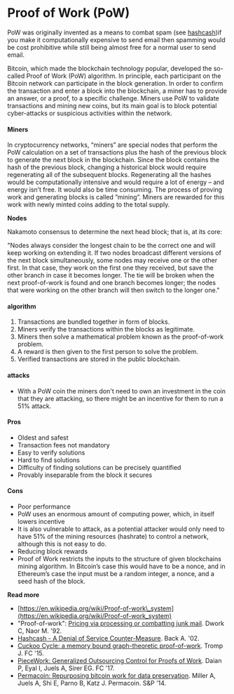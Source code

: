 # Proof of Work \(PoW\)



PoW was originally invented as a means to combat spam \(see [hashcash](https://en.wikipedia.org/wiki/Hashcash)\)if you make it computationally expensive to send email then spamming would be cost prohibitive while still being almost free for a normal user to send email.

Bitcoin, which made the blockchain technology popular, developed the so-called Proof of Work \(PoW\) algorithm. In principle, each participant on the Bitcoin network can participate in the block generation. In order to confirm the transaction and enter a block into the blockchain, a miner has to provide an answer, or a proof, to a specific challenge. Miners use PoW to validate transactions and mining new coins, but its main goal is to block potential cyber-attacks or suspicious activities within the network.

#### Miners

In cryptocurrency networks, “miners” are special nodes that perform the PoW calculation on a set of transactions plus the hash of the previous block to generate the next block in the blockchain. Since the block contains the hash of the previous block, changing a historical block would require regenerating all of the subsequent blocks. Regenerating all the hashes would be computationally intensive and would require a lot of energy – and energy isn’t free. It would also be time consuming. The process of proving work and generating blocks is called ”mining”. Miners are rewarded for this work with newly minted coins adding to the total supply.

**Nodes**

Nakamoto consensus to determine the next head block; that is, at its core:

"Nodes always consider the longest chain to be the correct one and will keep working on extending it. If two nodes broadcast different versions of the next block simultaneously, some nodes may receive one or the other first. In that case, they work on the first one they received, but save the other branch in case it becomes longer. The tie will be broken when the next proof-of-work is found and one branch becomes longer; the nodes that were working on the other branch will then switch to the longer one."

#### algorithm

1. Transactions are bundled together in form of blocks.
2. Miners verify the transactions within the blocks as legitimate.
3. Miners then solve a mathematical problem known as the proof-of-work problem.
4. A reward is then given to the first person to solve the problem.
5. Verified transactions are stored in the public blockchain.

#### attacks

* With a PoW coin the miners don't need to own an investment in the coin that they are attacking, so there might be an incentive for them to run a 51% attack.

#### Pros

* Oldest and safest
* Transaction fees not mandatory
* Easy to verify solutions
* Hard to find solutions
* Difficulty of finding solutions can be precisely quantified
* Provably inseparable from the block it secures

#### Cons

* Poor performance
* PoW uses an enormous amount of computing power, which, in itself lowers incentive
* It is also vulnerable to attack, as a potential attacker would only need to have 51% of the mining resources \(hashrate\) to control a network, although this is not easy to do.
* Reducing block rewards
* Proof of Work restricts the inputs to the structure of given blockchains mining algorithm. In Bitcoin’s case this would have to be a nonce, and in Ethereum’s case the input must be a random integer, a nonce, and a seed hash of the block.

**Read more**

* [https://en.wikipedia.org/wiki/Proof-of-work\_system](https://en.wikipedia.org/wiki/Proof-of-work_system)
* "Proof-of-work": [Pricing via processing or combatting junk mail](https://web.cs.dal.ca/~abrodsky/7301/readings/DwNa93.pdf). Dwork C, Naor M. '92.
* [Hashcash - A Denial of Service Counter-Measure](http://www.hashcash.org/papers/hashcash.pdf). Back A. '02.
* [Cuckoo Cycle: a memory bound graph-theoretic proof-of-work](http://fc15.ifca.ai/preproceedings/bitcoin/paper_12.pdf). Tromp J. FC '15.
* [PieceWork: Generalized Outsourcing Control for Proofs of Work](http://fc17.ifca.ai/bitcoin/papers/bitcoin17-final24.pdf). Daian P, Eyal I, Juels A, Sirer EG. FC '17.
* [Permacoin: Repurposing bitcoin work for data preservation](http://ieeexplore.ieee.org/iel7/6954656/6956545/06956582.pdf). Miller A, Juels A, Shi E, Parno B, Katz J. Permacoin. S&P '14.


